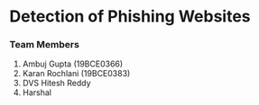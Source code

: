 # Detection of Phishing Websites

### Team Members
1. Ambuj Gupta (19BCE0366)
2. Karan Rochlani (19BCE0383)
3. DVS Hitesh Reddy
4. Harshal